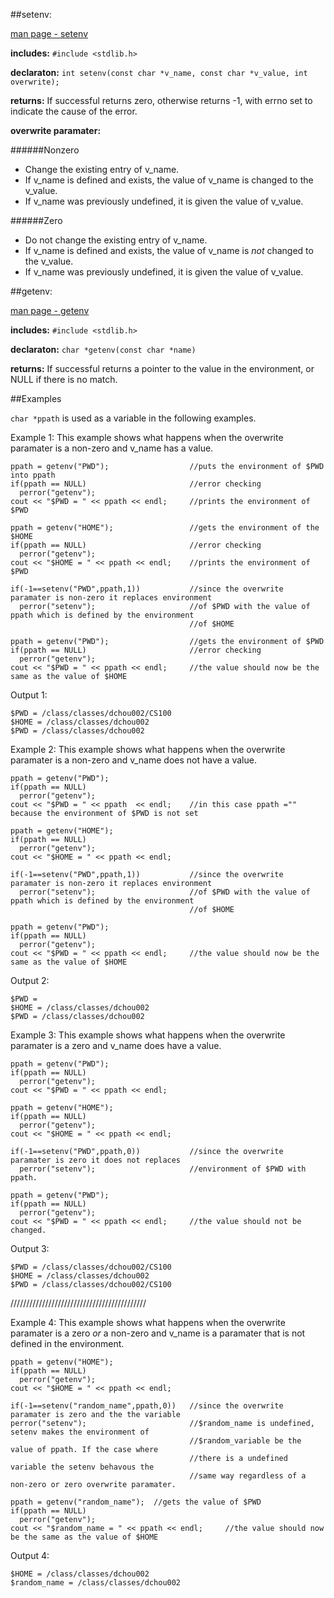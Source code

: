 ##setenv:

[man page - setenv](http://linux.die.net/man/3/setenv)

**includes:** `#include <stdlib.h>`

**declaraton:** `int setenv(const char *v_name, const char *v_value, int overwrite);`

**returns:** If successful returns zero, otherwise returns -1, with errno set to indicate the cause of the error.

**overwrite paramater:**

######Nonzero

- Change the existing entry of v_name.
- If v_name is defined and exists, the value of v_name is changed to the v_value. 
- If v_name was previously undefined, it is given the value of v_value. 

######Zero
  
- Do not change the existing entry of v_name.
- If v_name is defined and exists, the value of v_name is *not* changed to the v_value. 
- If v_name was previously undefined, it is given the value of v_value. 

##getenv:

[man page - getenv](http://linux.die.net/man/3/getenv)

**includes:** `#include <stdlib.h>`

**declaraton:** `char *getenv(const char *name)`

**returns:**  If successful returns a pointer to the value in the environment, or NULL if there is no match.

##Examples

``char *ppath`` is used as a variable in the following examples.

Example 1: This example shows what happens when the overwrite paramater is a non-zero and v_name has a value.

    ppath = getenv("PWD");                  //puts the environment of $PWD into ppath
    if(ppath == NULL)                       //error checking
      perror("getenv");   
    cout << "$PWD = " << ppath << endl;     //prints the environment of $PWD 
    
    ppath = getenv("HOME");                 //gets the environment of the $HOME
    if(ppath == NULL)                       //error checking
      perror("getenv");
    cout << "$HOME = " << ppath << endl;    //prints the environment of $PWD
    
    if(-1==setenv("PWD",ppath,1))           //since the overwrite paramater is non-zero it replaces environment 
      perror("setenv");                     //of $PWD with the value of ppath which is defined by the environment 
                                            //of $HOME
    
    ppath = getenv("PWD");                  //gets the environment of $PWD
    if(ppath == NULL)                       //error checking
      perror("getenv");
    cout << "$PWD = " << ppath << endl;     //the value should now be the same as the value of $HOME
  
Output 1:

    $PWD = /class/classes/dchou002/CS100
    $HOME = /class/classes/dchou002
    $PWD = /class/classes/dchou002

Example 2: This example shows what happens when the overwrite paramater is a non-zero and v_name does not have a value.

    ppath = getenv("PWD");                  
    if(ppath == NULL)
      perror("getenv");
    cout << "$PWD = " << ppath  << endl;    //in this case ppath ="" because the environment of $PWD is not set
    
    ppath = getenv("HOME"); 
    if(ppath == NULL)
      perror("getenv");
    cout << "$HOME = " << ppath << endl;
    
    if(-1==setenv("PWD",ppath,1))           //since the overwrite paramater is non-zero it replaces environment 
      perror("setenv");                     //of $PWD with the value of ppath which is defined by the environment 
                                            //of $HOME 
    
    ppath = getenv("PWD");                  
    if(ppath == NULL)
      perror("getenv");  
    cout << "$PWD = " << ppath << endl;     //the value should now be the same as the value of $HOME

Output 2:

    $PWD =
    $HOME = /class/classes/dchou002
    $PWD = /class/classes/dchou002

Example 3: This example shows what happens when the overwrite paramater is a zero and v_name does have a value.

    ppath = getenv("PWD"); 
    if(ppath == NULL)
      perror("getenv");
    cout << "$PWD = " << ppath << endl;
    
    ppath = getenv("HOME"); 
    if(ppath == NULL)
      perror("getenv");
    cout << "$HOME = " << ppath << endl;
    
    if(-1==setenv("PWD",ppath,0))           //since the overwrite paramater is zero it does not replaces  
      perror("setenv");                     //environment of $PWD with ppath.
    
    ppath = getenv("PWD");                
    if(ppath == NULL)
      perror("getenv");
    cout << "$PWD = " << ppath << endl;     //the value should not be changed.

Output 3:

    $PWD = /class/classes/dchou002/CS100
    $HOME = /class/classes/dchou002
    $PWD = /class/classes/dchou002/CS100

///////////////////////////////////////////

Example 4: This example shows what happens when the overwrite paramater is a zero *or* a non-zero and v_name is a paramater that is not defined in the environment.

    ppath = getenv("HOME"); 
    if(ppath == NULL)
      perror("getenv");
    cout << "$HOME = " << ppath << endl;

    if(-1==setenv("random_name",ppath,0))   //since the overwrite paramater is zero and the the variable     
    perror("setenv");                       //$random_name is undefined, setenv makes the environment of 
                                            //$random_variable be the value of ppath. If the case where
                                            //there is a undefined variable the setenv behavous the
                                            //same way regardless of a non-zero or zero overwrite paramater. 
                                            
    ppath = getenv("random_name");  //gets the value of $PWD
    if(ppath == NULL)
      perror("getenv");
    cout << "$random_name = " << ppath << endl;     //the value should now be the same as the value of $HOME

Output 4:

    $HOME = /class/classes/dchou002
    $random_name = /class/classes/dchou002
